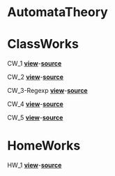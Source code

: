 # AutomataTheory
# ClassWorks
CW_1 <a href="https://cagriege.github.io/AutomataTheory/CW1.html"><b>view</b></a>-<a href="https://github.com/cagriege/AutomataTheory/blob/master/CW1.html"><b>source</b></a>
<br></td>


CW_2 <a href="https://cagriege.github.io/AutomataTheory/Cw2.html"><b>view</b></a>-<a href="https://github.com/cagriege/AutomataTheory/blob/master/Cw2.html"><b>source</b></a>
<br></td>


CW_3-Regexp <a href="https://cagriege.github.io/AutomataTheory/CW3-Regexp.html"><b>view</b></a>-<a href="https://github.com/cagriege/AutomataTheory/blob/master/CW3-Regexp.html"><b>source</b></a>
<br>


CW_4 <a href="https://cagriege.github.io/AutomataTheory/CW4.html"><b>view</b></a>-<a href="https://github.com/cagriege/AutomataTheory/blob/master/CW4.html"><b>source</b></a>
<br>


CW_5 <a href="https://cagriege.github.io/AutomataTheory/CW5/Expression.html"><b>view</b></a>-<a href="https://github.com/cagriege/AutomataTheory/blob/master/CW5/Expression.html"><b>source</b></a>
<br>

# HomeWorks
HW_1 <a href="https://cagriege.github.io/AutomataTheory/HW1.html"><b>view</b></a>-<a href="https://github.com/cagriege/AutomataTheory/blob/master/HW1.html"><b>source</b></a>
<br>





